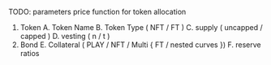 TODO: parameters
price function for token allocation

1. Token
   A. Token Name
   B. Token Type ( NFT / FT )
   C. supply ( uncapped / capped )
   D. vesting ( n / t )
2. Bond
   E. Collateral ( PLAY / NFT / Multi { FT / nested curves })
   F. reserve ratios
